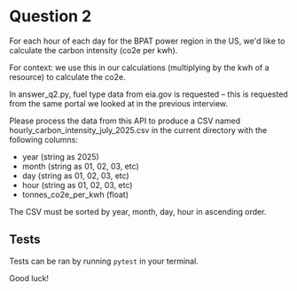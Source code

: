 # Question 2

For each hour of each day for the BPAT power region in the US, we'd like to calculate the carbon intensity (co2e per kwh).

For context: we use this in our calculations (multiplying by the kwh of a resource) to calculate the co2e.

In answer_q2.py, fuel type data from eia.gov is requested – this is requested from the same portal we looked at in the previous interview.

Please process the data from this API to produce a CSV named hourly_carbon_intensity_july_2025.csv in the current directory with the following columns:

- year (string as 2025)
- month (string as 01, 02, 03, etc)
- day (string as 01, 02, 03, etc)
- hour (string as 01, 02, 03, etc)
- tonnes_co2e_per_kwh (float)

The CSV must be sorted by year, month, day, hour in ascending order.

## Tests

Tests can be ran by running `pytest` in your terminal.

Good luck!
